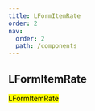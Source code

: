 ```yaml
---
title: LFormItemRate
order: 2
nav:
  order: 2
  path: /components
---
```


## LFormItemRate

<mark>LFormItemRate</mark>

<code src='./demos/Demo1.tsx' />

<API></API>
